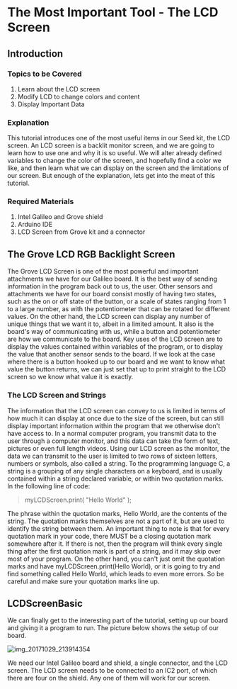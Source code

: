 # The Most Important Tool - The LCD Screen

## Introduction

### Topics to be Covered
  1. Learn about the LCD screen
  2. Modify LCD to change colors and content
  3. Display Important Data

### Explanation
This tutorial introduces one of the most useful items in our Seed kit, the LCD screen. An LCD screen is a backlit monitor screen, and we are going to learn how to use one and why it is so useful. We will alter already defined variables to change the color of the screen, and hopefully find a color we like, and then learn what we can display on the screen and the limitations of our screen. But enough of the explanation, lets get into the meat of this tutorial.

### Required Materials
  1. Intel Galileo and Grove shield
  2. Arduino IDE
  3. LCD Screen from Grove kit and a connector

## The Grove LCD RGB Backlight Screen
The Grove LCD Screen is one of the most powerful and important attachments we have for our Galileo board. It is the best way of sending information in the program back out to us, the user. Other sensors and attachments we have for our board consist mostly of having two states, such as the on or off state of the button, or a scale of states ranging from 1 to a large number, as with the potentiometer that can be rotated for different values. On the other hand, the LCD screen can display any number of unique things that we want it to, albeit in a limited amount. It also is the board's way of communicating with us, while a button and potentiometer are how we communicate to the board. Key uses of the LCD screen are to display the values contained within variables of the program, or to display the value that another sensor sends to the board. If we look at the case where there is a button hooked up to our board and we want to know what value the button returns, we can just set that up to print straight to the LCD screen so we know what value it is exactly. 

### The LCD Screen and Strings
The information that the LCD screen can convey to us is limited in terms of how much it can display at once due to the size of the screen, but can still display important information within the program that we otherwise don't have access to. In a normal computer program, you transmit data to the user through a computer monitor, and this data can take the form of text, pictures or even full length videos. Using our LCD screen as the monitor, the data we can transmit to the user is limited to two rows of sixteen letters, numbers or symbols, also called a string. To the programming language C, a string is a grouping of any single characters on a keyboard, and is usually contained within a string declared variable, or within two quotation marks. In the following line of code: 

> myLCDScreen.print( "Hello World" );

The phrase within the quotation marks, Hello World, are the contents of the string. The quotation marks themselves are not a part of it, but are used to identify the string between them. An important thing to note is that for every quotation mark in your code, there MUST be a closing quotation mark somewhere after it. If there is not, then the program will think every single thing after the first quotation mark is part of a string, and it may skip over most of your program. On the other hand, you can't just omit the quotation marks and have myLCDScreen.print(Hello World), or it is going to try and find something called Hello World, which leads to even more errors. So be careful and make sure your quotation marks line up. 

## LCDScreenBasic
We can finally get to the interesting part of the tutorial, setting up our board and giving it a program to run. The picture below shows the setup of our board. 

![img_20171029_213914354](https://user-images.githubusercontent.com/14320086/32156019-19f2c012-bcf8-11e7-9b1c-599654935caf.jpg) <br />

We need our Intel Galileo board and shield, a single connector, and the LCD screen. The LCD screen needs to be connected to an IC2 port, of which there are four on the shield. Any one of them will work for our screen. 
